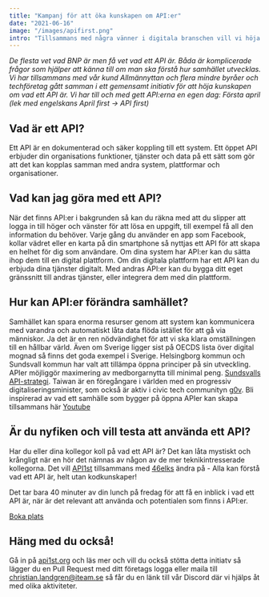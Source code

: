 ```yaml
---
title: "Kampanj för att öka kunskapen om API:er"
date: "2021-06-16"
image: "/images/apifirst.png"
intro: "Tillsammans med några vänner i digitala branschen vill vi höja medvetenheten om vad ett API är."
---
```


_De flesta vet vad BNP är men få vet vad ett API är. Båda är komplicerade frågor som hjälper att känna till om man ska förstå hur samhället utvecklas. Vi har tillsammans med vår kund Allmännyttan och flera mindre byråer och techföretag gått samman i ett gemensamt initiativ för att höja kunskapen om vad ett API är. Vi har till och med gett API:erna en egen dag: Första april (lek med engelskans April first -> API first)_

## Vad är ett API?
Ett API är en dokumenterad och säker koppling till ett system. Ett öppet API erbjuder din organisations funktioner, tjänster och data på ett sätt som gör att det kan kopplas samman med andra system, plattformar och organisationer.

## Vad kan jag göra med ett API?
När det finns API:er i bakgrunden så kan du räkna med att du slipper att logga in till höger och vänster för att lösa en uppgift, till exempel få all den information du behöver. Varje gång du använder en app som Facebook, kollar vädret eller en karta på din smartphone så nyttjas ett API för att skapa en helhet för dig som användare. Om dina system har API:er kan du sätta ihop dem till en digital plattform. Om din digitala plattform har ett API kan du erbjuda dina tjänster digitalt. Med andras API:er kan du bygga ditt eget gränssnitt till andras tjänster, eller integrera dem med din plattform.

## Hur kan API:er förändra samhället?
Samhället kan spara enorma resurser genom att system kan kommunicera med varandra och automatiskt låta data flöda istället för att gå via människor. Ja det är en ren nödvändighet för att vi ska klara omställningen till en hållbar värld. Även om Sverige ligger sist på OECDS lista över digital mognad så finns det goda exempel i Sverige. Helsingborg kommun och Sundsvall kommun har valt att tillämpa öppna principer på sin utveckling. APIer möjliggör maximering av medborgarnytta till minimal peng. [Sundsvalls API-strategi](https://utveckling.sundsvall.se/it-strategi/api-strategi/). Taiwan är en föregångare i världen med en progressiv digitaliseringsminister, som också är aktiv i civic tech communityn [g0v](https://g0v.asia/). Bli inspirerad av vad ett samhälle som bygger på öppna APIer kan skapa tillsammans här [Youtube](https://www.youtube.com/watch?v=nB-5GLcMs20)

## Är du nyfiken och vill testa att använda ett API?
Har du eller dina kollegor koll på vad ett API är? Det kan låta mystiskt och krångligt när en hör det nämnas av någon av de mer teknikintresserade kollegorna. Det vill [API1st](https://api1st.org/) tillsammans med [46elks](https://46elks.se/) ändra på - Alla kan förstå vad ett API är, helt utan kodkunskaper!

Det tar bara 40 minuter av din lunch på fredag för att få en inblick i vad ett API är, när är det relevant att använda och potentialen som finns i API:er.

<a href="https://46elks.se/workshop-api1st" class="button">Boka plats</a>

## Häng med du också!
Gå in på [api1st.org](https://api1st.org) och läs mer och vill du också stötta detta initiatv så lägger du en Pull Request med ditt företags logga eller maila till <a href="mailto:christian.landgren@iteam.se">christian.landgren@iteam.se</a> så får du en länk till vår Discord där vi hjälps åt med olika aktiviteter.
